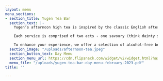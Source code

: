```yaml
---
layout: menu
menu_sections:
- section_title: Yugen Tea Bar
  section_text: |-
    Yugen's afternoon high tea is inspired by the classic English afternoon tea, with some bold twists and turns. Let our tea sommeliers and pastry artists craft a Yugen moment for you to remember.

    Each service is comprised of two acts - one savoury (think dainty sandwiches and seasonal bites), and one sweet (pastries and scones with condiments), served with a carefully matched infusion, brewed and poured at your table.

    To enhance your experience, we offer a selection of alcohol-free beverages, cocktails and Champagne. Refined yet relaxed, the moment is yours to create.
  section_image: "/uploads/afternoon-tea.jpeg"
  section_button_text: Day Menu
  section_menu_url: https://cdn.flipsnack.com/widget/v2/widget.html?hash=zuiykm9zhm
  menu_file: "/uploads/yugen-tea-bar-day-menu-february-2023.pdf"
title: ''

---
```

